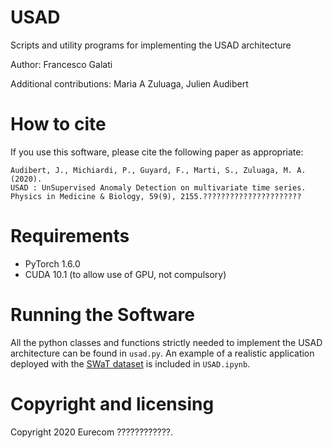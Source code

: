 # USAD

Scripts and utility programs for implementing the USAD architecture

Author: Francesco Galati

Additional contributions: Maria A Zuluaga, Julien Audibert

# How to cite

If you use this software, please cite the following paper as appropriate:

    Audibert, J., Michiardi, P., Guyard, F., Marti, S., Zuluaga, M. A. (2020).
    USAD : UnSupervised Anomaly Detection on multivariate time series.
    Physics in Medicine & Biology, 59(9), 2155.??????????????????????

# Requirements
 * PyTorch 1.6.0
 * CUDA 10.1 (to allow use of GPU, not compulsory)

# Running the Software

All the python classes and functions strictly needed to implement the USAD architecture can be found in `usad.py`.
An example of a realistic application deployed with the [SWaT dataset] is included in `USAD.ipynb`.

# Copyright and licensing

Copyright 2020 Eurecom ????????????.

[SWaT dataset]: https://itrust.sutd.edu.sg/itrust-labs_datasets/dataset_info/#swat
